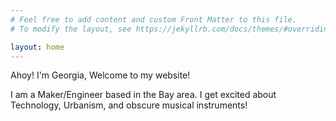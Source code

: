 ```yaml
---
# Feel free to add content and custom Front Matter to this file.
# To modify the layout, see https://jekyllrb.com/docs/themes/#overriding-theme-defaults

layout: home
---
```


Ahoy! I'm Georgia, Welcome to my website! 

I am a Maker/Engineer based in the Bay area. I get excited about Technology, Urbanism, and obscure musical instruments!